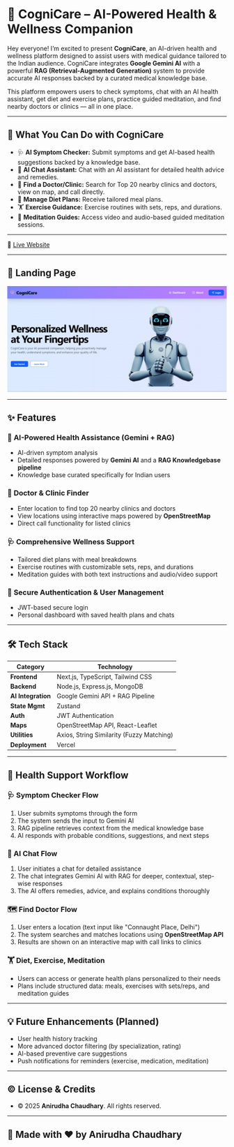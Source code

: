 # 🧠 **CogniCare – AI-Powered Health & Wellness Companion**

Hey everyone! I’m excited to present **CogniCare**, an AI-driven health and wellness platform designed to assist users with medical guidance tailored to the Indian audience. CogniCare integrates **Google Gemini AI** with a powerful **RAG (Retrieval-Augmented Generation)** system to provide accurate AI responses backed by a curated medical knowledge base.

This platform empowers users to check symptoms, chat with an AI health assistant, get diet and exercise plans, practice guided meditation, and find nearby doctors or clinics — all in one place.

---

## 🚀 What You Can Do with CogniCare

- 🩺 **AI Symptom Checker:** Submit symptoms and get AI-based health suggestions backed by a knowledge base.
- 💬 **AI Chat Assistant:** Chat with an AI assistant for detailed health advice and remedies.
- 🏥 **Find a Doctor/Clinic:** Search for Top 20 nearby clinics and doctors, view on map, and call directly.
- 🥗 **Manage Diet Plans:** Receive tailored meal plans.
- 🏋️ **Exercise Guidance:** Exercise routines with sets, reps, and durations.
- 🧘 **Meditation Guides:** Access video and audio-based guided meditation sessions.

---

🔗 [Live Website](https://cogni-care-front.vercel.app)

---
## 📸 Landing Page 
![CogniCare Demo-Landing Page](assets/HomePage.png)  

---

## ✨ Features

### 🤖 **AI-Powered Health Assistance (Gemini + RAG)**
- AI-driven symptom analysis
- Detailed responses powered by **Gemini AI** and a **RAG Knowledgebase pipeline**
- Knowledge base curated specifically for Indian users

### 📍 **Doctor & Clinic Finder**
- Enter location to find top 20 nearby clinics and doctors
- View locations using interactive maps powered by **OpenStreetMap**
- Direct call functionality for listed clinics

### 🩺 **Comprehensive Wellness Support**
- Tailored diet plans with meal breakdowns
- Exercise routines with customizable sets, reps, and durations
- Meditation guides with both text instructions and audio/video support

### 🔐 **Secure Authentication & User Management**
- JWT-based secure login
- Personal dashboard with saved health plans and chats

---

## 🛠️ Tech Stack

| Category         | Technology                                       |
| ---------------- | ------------------------------------------------ |
| **Frontend**     | Next.js, TypeScript, Tailwind CSS                |
| **Backend**      | Node.js, Express.js, MongoDB                     |
| **AI Integration** | Google Gemini API + RAG Pipeline               |
| **State Mgmt**   | Zustand                                          |
| **Auth**         | JWT Authentication                               |
| **Maps**         | OpenStreetMap API, React-Leaflet                 |
| **Utilities**    | Axios, String Similarity (Fuzzy Matching)        |
| **Deployment**   | Vercel                                           |

---

## 🔄 Health Support Workflow

### 🩺 Symptom Checker Flow
1. User submits symptoms through the form
2. The system sends the input to Gemini AI
3. RAG pipeline retrieves context from the medical knowledge base
4. AI responds with probable conditions, suggestions, and next steps

### 💬 AI Chat Flow
1. User initiates a chat for detailed assistance
2. The chat integrates Gemini AI with RAG for deeper, contextual, step-wise responses
3. The AI offers remedies, advice, and explains conditions thoroughly

### 🗺️ Find Doctor Flow
1. User enters a location (text input like "Connaught Place, Delhi")
2. The system searches and matches locations using **OpenStreetMap API**
3. Results are shown on an interactive map with call links to clinics

### 🏋️ Diet, Exercise, Meditation
- Users can access or generate health plans personalized to their needs
- Plans include structured data: meals, exercises with sets/reps, and meditation guides

---


## 💡 Future Enhancements (Planned)
- User health history tracking
- More advanced doctor filtering (by specialization, rating)
- AI-based preventive care suggestions
- Push notifications for reminders (exercise, medication, meditation)

---

## ©️ License & Credits

- © 2025 **Anirudha Chaudhary**. All rights reserved.

---

## 🙌 Made with ❤️ by **Anirudha Chaudhary**